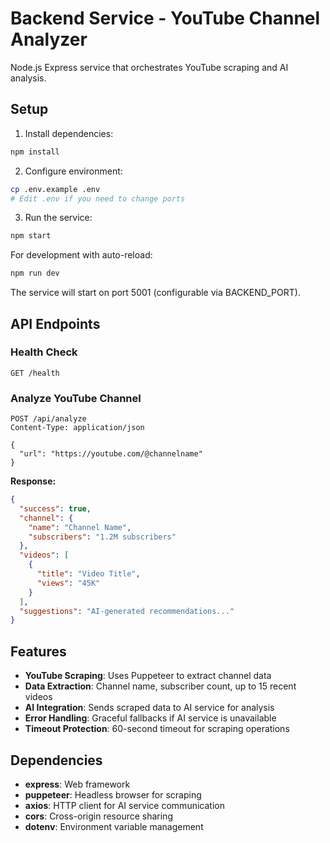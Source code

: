 # Backend Service - YouTube Channel Analyzer

Node.js Express service that orchestrates YouTube scraping and AI analysis.

## Setup

1. Install dependencies:
```bash
npm install
```

2. Configure environment:
```bash
cp .env.example .env
# Edit .env if you need to change ports
```

3. Run the service:
```bash
npm start
```

For development with auto-reload:
```bash
npm run dev
```

The service will start on port 5001 (configurable via BACKEND_PORT).

## API Endpoints

### Health Check
```
GET /health
```

### Analyze YouTube Channel
```
POST /api/analyze
Content-Type: application/json

{
  "url": "https://youtube.com/@channelname"
}
```

**Response:**
```json
{
  "success": true,
  "channel": {
    "name": "Channel Name",
    "subscribers": "1.2M subscribers"
  },
  "videos": [
    {
      "title": "Video Title",
      "views": "45K"
    }
  ],
  "suggestions": "AI-generated recommendations..."
}
```

## Features

- **YouTube Scraping**: Uses Puppeteer to extract channel data
- **Data Extraction**: Channel name, subscriber count, up to 15 recent videos
- **AI Integration**: Sends scraped data to AI service for analysis
- **Error Handling**: Graceful fallbacks if AI service is unavailable
- **Timeout Protection**: 60-second timeout for scraping operations

## Dependencies

- **express**: Web framework
- **puppeteer**: Headless browser for scraping
- **axios**: HTTP client for AI service communication
- **cors**: Cross-origin resource sharing
- **dotenv**: Environment variable management
